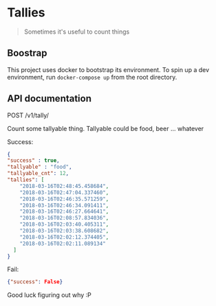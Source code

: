 # Tallies

> Sometimes it's useful to count things

## Boostrap

This project uses docker to bootstrap its environment. To spin up a dev environment, run `docker-compose up` from
the root directory.

## API documentation

POST /v1/tally/<tallyable>

Count some tallyable thing. Tallyable could be food, beer ... whatever

Success:

```json
{
"success" : true,
"tallyable" : "food",
"tallyable_cnt": 12,
"tallies": [
    "2018-03-16T02:48:45.458684", 
    "2018-03-16T02:47:04.337460", 
    "2018-03-16T02:46:35.571259", 
    "2018-03-16T02:46:34.091411", 
    "2018-03-16T02:46:27.664641", 
    "2018-03-16T02:08:57.834036", 
    "2018-03-16T02:03:40.405311", 
    "2018-03-16T02:03:38.608682", 
    "2018-03-16T02:02:12.374405", 
    "2018-03-16T02:02:11.089134"
  ] 
}
```

Fail:

```json
{"success": False}
```

Good luck figuring out why :P
